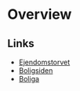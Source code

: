 # Overview

## Links

- [Ejendomstorvet](https://www.ejendomstorvet.dk/)
- [Boligsiden](https://www.boligsiden.dk/)
- [Boliga](https://www.boliga.dk/)

